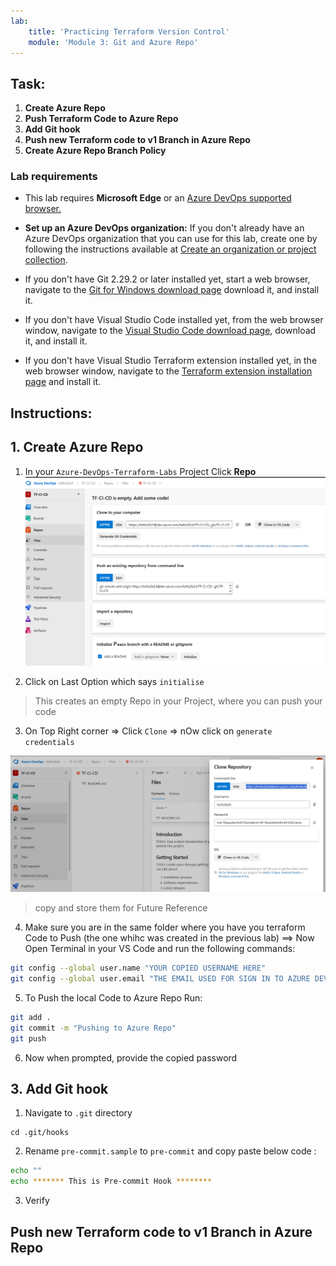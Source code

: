 ```yaml
---
lab:
    title: 'Practicing Terraform Version Control'
    module: 'Module 3: Git and Azure Repo'
---
```


## Task:
1. **Create Azure Repo**
2. **Push Terraform Code to Azure Repo**
3. **Add Git hook**
4. **Push new Terraform code to v1 Branch in Azure Repo**
5. **Create Azure Repo Branch Policy**

### Lab requirements

- This lab requires **Microsoft Edge** or an [Azure DevOps supported browser.](https://docs.microsoft.com/azure/devops/server/compatibility)

- **Set up an Azure DevOps organization:** If you don't already have an Azure DevOps organization that you can use for this lab, create one by following the instructions available at [Create an organization or project collection](https://docs.microsoft.com/azure/devops/organizations/accounts/create-organization).

- If you don't have Git 2.29.2 or later installed yet, start a web browser, navigate to the [Git for Windows download page](https://gitforwindows.org/) download it, and install it.
- If you don't have Visual Studio Code installed yet, from the web browser window, navigate to the [Visual Studio Code download page](https://code.visualstudio.com/), download it, and install it.
- If you don't have Visual Studio Terraform extension installed yet, in the web browser window, navigate to the [Terraform extension installation page](https://marketplace.visualstudio.com/items?itemName=HashiCorp.terraform) and install it.

## Instructions:
## 1. **Create Azure Repo**
1. In your `Azure-DevOps-Terraform-Labs` Project Click **Repo**
 ![Create-Repo](../images/azure-repo-homepage.png)

2. Click on Last Option which says `initialise`
> This creates an empty Repo in your Project, where you can push your code 
3. On Top Right corner => Click `Clone` => nOw click on `generate credentials`

![gen-creds](../images/3-repo-gen-creds.png)

> copy and store them for Future Reference

4. Make sure you are in the same folder where you have you terraform Code to Push (the one whihc was created in the previous lab) ==> Now Open Terminal in your VS Code and run the following commands:

```sh
git config --global user.name "YOUR COPIED USERNAME HERE"
git config --global user.email "THE EMAIL USED FOR SIGN IN TO AZURE DEVOPS"
```
5. To Push the local Code to Azure Repo Run:

```sh
git add .
git commit -m "Pushing to Azure Repo"
git push 
```

6. Now when prompted, provide the copied password 

## 3. **Add Git hook**
1. Navigate to `.git` directory

```
cd .git/hooks
```

2. Rename `pre-commit.sample` to `pre-commit` and copy paste below code :
```sh
echo "" 
echo ******* This is Pre-commit Hook ********
```

3. Verify

## **Push new Terraform code to v1 Branch in Azure Repo**